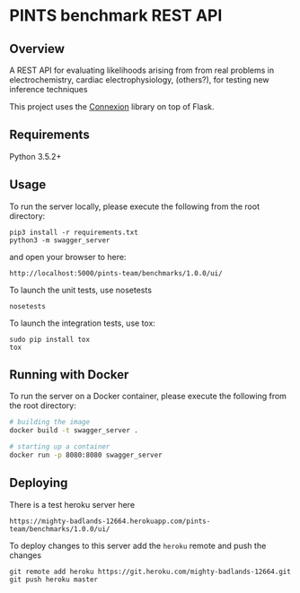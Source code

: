 # PINTS benchmark REST API

## Overview

A REST API for evaluating likelihoods arising from from real problems in 
electrochemistry, cardiac electrophysiology, (others?), for testing new inference 
techniques

This project uses the [Connexion](https://github.com/zalando/connexion) library on top 
of Flask.

## Requirements
Python 3.5.2+

## Usage
To run the server locally, please execute the following from the root directory:

```
pip3 install -r requirements.txt
python3 -m swagger_server
```

and open your browser to here:

```
http://localhost:5000/pints-team/benchmarks/1.0.0/ui/
```

To launch the unit tests, use nosetests

```
nosetests
```

To launch the integration tests, use tox:
```
sudo pip install tox
tox
```

## Running with Docker

To run the server on a Docker container, please execute the following from the root directory:

```bash
# building the image
docker build -t swagger_server .

# starting up a container
docker run -p 8080:8080 swagger_server
```

## Deploying

There is a test heroku server here

```
https://mighty-badlands-12664.herokuapp.com/pints-team/benchmarks/1.0.0/ui/
```

To deploy changes to this server add the `heroku` remote and push the changes

```
git remote add heroku https://git.heroku.com/mighty-badlands-12664.git
git push heroku master
```

